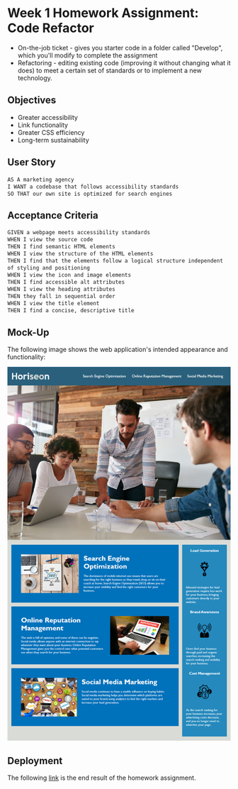 # Week 1 Homework Assignment: Code Refactor
  * On-the-job ticket - gives you starter code in a folder called "Develop", which you'll modify to complete the assignment
  * Refactoring - editing existing code (improving it without changing what it does) to meet a certain set of standards or to implement a new technology.

## Objectives
  * Greater accessibility
  * Link functionality
  * Greater CSS efficiency
  * Long-term sustainability

## User Story

```
AS A marketing agency
I WANT a codebase that follows accessibility standards
SO THAT our own site is optimized for search engines
```

## Acceptance Criteria

```
GIVEN a webpage meets accessibility standards
WHEN I view the source code
THEN I find semantic HTML elements
WHEN I view the structure of the HTML elements
THEN I find that the elements follow a logical structure independent of styling and positioning
WHEN I view the icon and image elements
THEN I find accessible alt attributes
WHEN I view the heading attributes
THEN they fall in sequential order
WHEN I view the title element
THEN I find a concise, descriptive title
```

## Mock-Up

The following image shows the web application's intended appearance and functionality:

![The Horiseon webpage includes a navigation bar, a header image, and cards with text and images at the bottom of the page.](./Assets/images/01-html-css-git-homework-demo.png)

## Deployment

The following [link](https://scostemal.github.io/Horiseon-Website/) is the end result of the homework assignment.